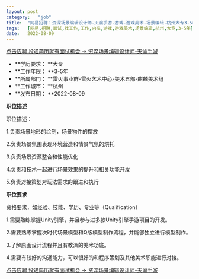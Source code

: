 ```yaml
---
layout:	post
category:	"job"
title:	"网易招聘：资深场景编辑设计师-天谕手游-游戏-游戏美术-场景编辑-杭州大专3-5年"
tags:	[网易,招聘,面试,找工作,工作,内推,游戏,游戏美术,场景编辑,杭州,大专,3-5年]
date:	2022-08-09
---
```


[点击应聘 投递简历就有面试机会 ->  资深场景编辑设计师-天谕手游](http://mobile.bole.netease.com/bole/boleDetail?id=17442&employeeId=346f03c3cda5f04c&key=all)



- **学历要求： **大专
- **工作年限： **3-5年
- **所属部门： **雷火事业群-雷火艺术中心-美术五部-麒麟美术组
- **工作城市： **杭州
- **发布日期： **2022-08-09



**职位描述**

职位描述：

1.负责场景地形的绘制，场景物件的摆放                                                                                 

2.负责场景氛围表现环境营造和情景气氛的烘托                                                                                

3.负责场景资源整合和性能优化                                                                                             

4.负责和技术一起进行场景效果的提升和相关功能开发                                                             

5.负责对接策划对玩法需求的跟进和执行



**职位要求**

资格要求，如经验、技能、学历、专业等（Qualification）			

1.需要熟练掌握Unity引擎，并且参与过多款Unity引擎手游项目的开发。                                   

2.需要熟练掌握次时代场景模型和Q版模型制作流程，并能够独立进行模型制作。                       

3.了解原画设计流程并且有教深的美术功底。                                                                          

4.需要有较好的沟通能力，可以很好的和程序策划及其他美术职能进行对接。



[点击应聘 投递简历就有面试机会 ->  资深场景编辑设计师-天谕手游](http://mobile.bole.netease.com/bole/boleDetail?id=17442&employeeId=346f03c3cda5f04c&key=all)
